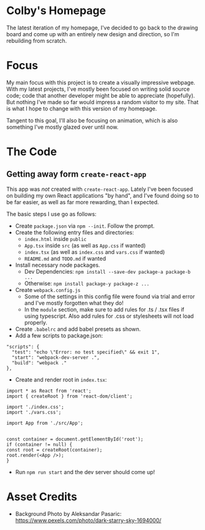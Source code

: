 # Colby's Homepage

The latest iteration of my homepage, I've decided to go back to the drawing board and come up with an entirely new design and direction, so I'm rebuilding from scratch.

# Focus

My main focus with this project is to create a visually impressive webpage. With my latest projects, I've mostly been focused on writing solid source code; code that another developer might be able to appreciate (hopefully). But nothing I've made so far would impress a random visitor to my site. That is what I hope to change with this version of my homepage.

Tangent to this goal, I'll also be focusing on animation, which is also something I've mostly glazed over until now.

# The Code

## Getting away form `create-react-app`

This app was *not* created with `create-react-app`. Lately I've been focused on building my own React applications "by hand", and I've found doing so to be far easier, as well as far more rewarding, than I expected.

The basic steps I use go as follows:

  - Create `package.json` via `npm --init`. Follow the prompt.
  - Create the following entry files and directories:
    - `index.html` inside `public`
    - `App.tsx` inside `src` (as well as `App.css` if wanted)
    - `index.tsx` (as well as `index.css` and `vars.css` if wanted)
    - `README.md` and `TODO.md` if wanted
  - Install necessary node packages.
    - Dev Dependencies: `npm install --save-dev package-a package-b ...`
    - Otherwise: `npm install package-y package-z ...`
  - Create `webpack.config.js`
    - Some of the settings in this config file were found via trial and error and I've mostly forgotten what they do!
    - In the `module` section, make sure to add rules for .ts / .tsx files if using typescript. Also add rules for .css or stylesheets will not load properly.
  - Create `.babelrc` and add babel presets as shown.
  - Add a few scripts to package.json:
  ```
 "scripts": {
    "test": "echo \"Error: no test specified\" && exit 1",
    "start": "webpack-dev-server .",
    "build": "webpack ."
  },
  ```
  - Create and render root in `index.tsx`:
  ```
import * as React from 'react';
import { createRoot } from 'react-dom/client';

import './index.css';
import './vars.css';

import App from './src/App';


const container = document.getElementById('root');
if (container != null) {
  const root = createRoot(container);
  root.render(<App />);
}
  ```

 - Run `npm run start` and the dev server should come up!

# Asset Credits

- Background Photo by Aleksandar Pasaric: https://www.pexels.com/photo/dark-starry-sky-1694000/